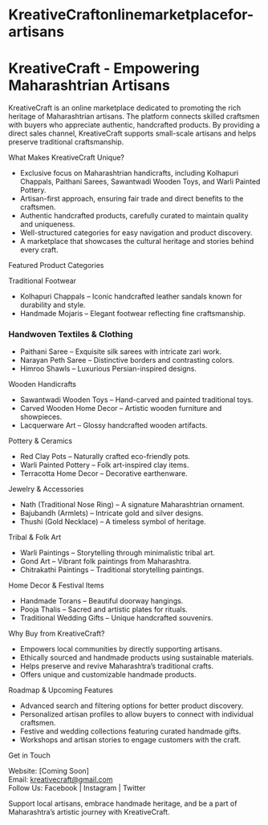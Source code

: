 # KreativeCraftonlinemarketplacefor-artisans
# KreativeCraft - Empowering Maharashtrian Artisans  

KreativeCraft is an online marketplace dedicated to promoting the rich heritage of Maharashtrian artisans. The platform connects skilled craftsmen with buyers who appreciate authentic, handcrafted products. By providing a direct sales channel, KreativeCraft supports small-scale artisans and helps preserve traditional craftsmanship.  

 What Makes KreativeCraft Unique?  

- Exclusive focus on Maharashtrian handicrafts, including Kolhapuri Chappals, Paithani Sarees, Sawantwadi Wooden Toys, and Warli Painted Pottery.  
- Artisan-first approach, ensuring fair trade and direct benefits to the craftsmen.  
- Authentic handcrafted products, carefully curated to maintain quality and uniqueness.  
- Well-structured categories for easy navigation and product discovery.  
- A marketplace that showcases the cultural heritage and stories behind every craft.  

 Featured Product Categories  

 Traditional Footwear  
- Kolhapuri Chappals – Iconic handcrafted leather sandals known for durability and style.  
- Handmade Mojaris – Elegant footwear reflecting fine craftsmanship.  

### Handwoven Textiles & Clothing  
- Paithani Saree – Exquisite silk sarees with intricate zari work.  
- Narayan Peth Saree – Distinctive borders and contrasting colors.  
- Himroo Shawls – Luxurious Persian-inspired designs.  

 Wooden Handicrafts  
- Sawantwadi Wooden Toys – Hand-carved and painted traditional toys.  
- Carved Wooden Home Decor – Artistic wooden furniture and showpieces.  
- Lacquerware Art – Glossy handcrafted wooden artifacts.  

Pottery & Ceramics  
- Red Clay Pots – Naturally crafted eco-friendly pots.  
- Warli Painted Pottery – Folk art-inspired clay items.  
- Terracotta Home Decor – Decorative earthenware.  

 Jewelry & Accessories  
- Nath (Traditional Nose Ring) – A signature Maharashtrian ornament.  
- Bajubandh (Armlets) – Intricate gold and silver designs.  
- Thushi (Gold Necklace) – A timeless symbol of heritage.  

 Tribal & Folk Art  
- Warli Paintings – Storytelling through minimalistic tribal art.  
- Gond Art – Vibrant folk paintings from Maharashtra.  
- Chitrakathi Paintings – Traditional storytelling paintings.  

 Home Decor & Festival Items  
- Handmade Torans – Beautiful doorway hangings.  
- Pooja Thalis – Sacred and artistic plates for rituals.  
- Traditional Wedding Gifts – Unique handcrafted souvenirs.  

 Why Buy from KreativeCraft?  

- Empowers local communities by directly supporting artisans.  
- Ethically sourced and handmade products using sustainable materials.  
- Helps preserve and revive Maharashtra’s traditional crafts.  
- Offers unique and customizable handmade products.  

 Roadmap & Upcoming Features  

- Advanced search and filtering options for better product discovery.  
- Personalized artisan profiles to allow buyers to connect with individual craftsmen.  
- Festive and wedding collections featuring curated handmade gifts.  
- Workshops and artisan stories to engage customers with the craft.  

 Get in Touch  

Website: [Coming Soon]  
Email: kreativecraft@gmail.com  
Follow Us: Facebook | Instagram | Twitter  

Support local artisans, embrace handmade heritage, and be a part of Maharashtra’s artistic journey with KreativeCraft.
